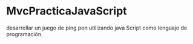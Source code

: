 # MvcPracticaJavaScript
desarrollar un juego de ping pon utilizando java Script como lenguaje de programación.
